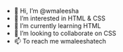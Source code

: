 - 👋 Hi, I’m @wmaleesha
- 👀 I’m interested in HTML & CSS
- 🌱 I’m currently learning HTML
- 💞️ I’m looking to collaborate on CSS
- 📫 To reach me wmaleeshatech

<!---
wmaleesha/wmaleesha is a ✨ special ✨ repository because its `README.md` (this file) appears on your GitHub profile.
You can click the Preview link to take a look at your changes.
--->
